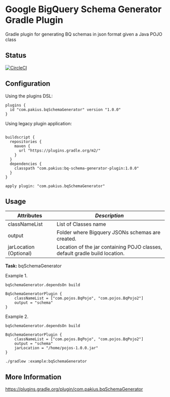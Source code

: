 # Google BigQuery Schema Generator Gradle Plugin

Gradle plugin for generating BQ schemas in json format given a Java POJO class

## Status

[![CircleCI](https://circleci.com/gh/fjbecerra/bigquery-schema-generator-gradle-plugin.svg?style=svg)](https://circleci.com/gh/fjbecerra/bigquery-schema-generator-gradle-plugin)

## Configuration

Using the plugins DSL:

```
plugins {
  id "com.pakius.bqSchemaGenerator" version "1.0.0"
}

```

Using legacy plugin application:

```

buildscript {
  repositories {
    maven {
      url "https://plugins.gradle.org/m2/"
    }
  }
  dependencies {
    classpath "com.pakius:bq-schema-generator-plugin:1.0.0"
  }
}

apply plugin: "com.pakius.bqSchemaGenerator"

```

## Usage

**Attributes** | *Description*
--- | ---
classNameList | List of Classes name
output | Folder where Bigquery JSONs schemas are created.
jarLocation (Optional) | Location of the jar containing POJO classes, default gradle build location.
   
**Task:** bqSchemaGenerator  
                           
Example 1.

```
bqSchemaGenerator.dependsOn build

BqSchemaGeneratorPlugin {
    classNameList = ["com.pojos.BqPojo", "com.pojos.BqPojo2"]
    output = "schema"
}
```

Example 2.

```
bqSchemaGenerator.dependsOn build

BqSchemaGeneratorPlugin {
    classNameList = ["com.pojos.BqPojo", "com.pojos.BqPojo2"]
    output = "schema"
    jarLocation = "/home/pojos-1.0.0.jar"
}

```

`./gradlew :example:bqSchemaGenerator`

## More Information

https://plugins.gradle.org/plugin/com.pakius.bqSchemaGenerator
